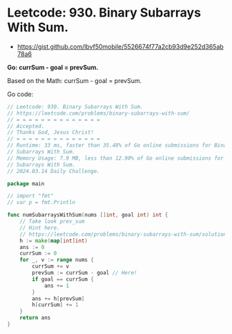 #  Leetcode: 930. Binary Subarrays With Sum.

- https://gist.github.com/lbvf50mobile/5526674f77a2cb93d9e252d365ab78a6


**Go: currSum - goal = prevSum.**

Based on the Math: currSum - goal = prevSum.

Go code:
```Go
// Leetcode: 930. Binary Subarrays With Sum.
// https://leetcode.com/problems/binary-subarrays-with-sum/
// = = = = = = = = = = = = = =
// Accepted.
// Thanks God, Jesus Christ!
// = = = = = = = = = = = = = =
// Runtime: 33 ms, faster than 35.48% of Go online submissions for Binary
// Subarrays With Sum.
// Memory Usage: 7.9 MB, less than 12.90% of Go online submissions for Binary
// Subarrays With Sum.
// 2024.03.14 Daily Challenge.

package main

// import "fmt"
// var p = fmt.Println

func numSubarraysWithSum(nums []int, goal int) int {
	// Take look prev_sum
	// Hint here.
	// https://leetcode.com/problems/binary-subarrays-with-sum/solution/
	h := make(map[int]int)
	ans := 0
	currSum := 0
	for _, v := range nums {
		currSum += v
		prevSum := currSum - goal // Here!
		if goal == currSum {
			ans += 1
		}
		ans += h[prevSum]
		h[currSum] += 1
	}
	return ans
}
```
